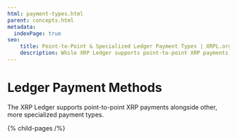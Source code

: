 ```yaml
---
html: payment-types.html
parent: concepts.html
metadata:
  indexPage: true
seo:
    title: Point-to-Point & Specialized Ledger Payment Types | XRPL.org
    description: While XRP Ledger supports point-to-point XRP payments, it's also compatible with more specialized payment types. Discover which ledger payment methods here.
---
```

# Ledger Payment Methods

The XRP Ledger supports point-to-point XRP payments alongside other, more specialized payment types.


{% child-pages /%}
